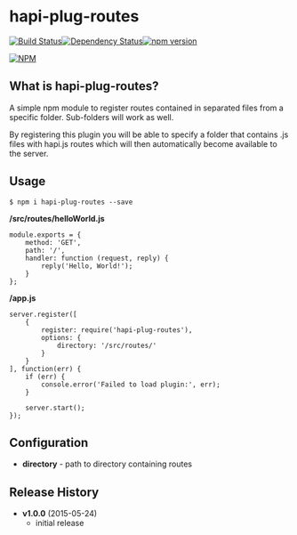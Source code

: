 # hapi-plug-routes

[![Build Status](https://travis-ci.org/federicomaffei/hapi-plug-routes.svg)](https://travis-ci.org/federicomaffei/hapi-plug-routes)[![Dependency Status](https://david-dm.org/federicomaffei/hapi-plug-routes.svg)](https://david-dm.org/federicomaffei/hapi-plug-routes)[![npm version](https://badge.fury.io/js/hapi-plug-routes.svg)](https://www.npmjs.com/package/hapi-plug-routes)

[![NPM](https://nodei.co/npm/hapi-plug-routes.png?downloads=true&downloadRank=true&stars=true)](https://nodei.co/npm/hapi-plug-routes/)

## What is hapi-plug-routes?

A simple npm module to register routes contained in separated files from a specific folder. Sub-folders will work as well.

By registering this plugin you will be able to specify a folder that contains .js files with hapi.js routes which will then automatically become available to the server.

## Usage
```
$ npm i hapi-plug-routes --save
```

**/src/routes/helloWorld.js**
```
module.exports = {
    method: 'GET',
    path: '/',
    handler: function (request, reply) {
        reply('Hello, World!');
    }
};
```

**/app.js**
```
server.register([
    {
        register: require('hapi-plug-routes'),
        options: {
            directory: '/src/routes/'
        }
    }
], function(err) {
    if (err) {
        console.error('Failed to load plugin:', err);
    }

    server.start();
});
```

## Configuration
- **directory** - path to directory containing routes

## Release History
- **v1.0.0** (2015-05-24)
    - initial release
